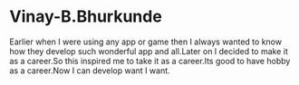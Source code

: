 # Vinay-B.Bhurkunde
Earlier when I were using any app or game then I always wanted to know how they develop such wonderful app and all.Later on I decided to make it as a career.So this inspired me to take it as a career.Its good to have hobby as a career.Now I can develop want I want.
